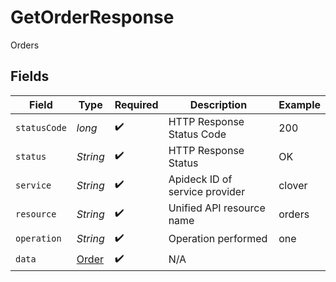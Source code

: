 # GetOrderResponse

Orders


## Fields

| Field                                     | Type                                      | Required                                  | Description                               | Example                                   |
| ----------------------------------------- | ----------------------------------------- | ----------------------------------------- | ----------------------------------------- | ----------------------------------------- |
| `statusCode`                              | *long*                                    | :heavy_check_mark:                        | HTTP Response Status Code                 | 200                                       |
| `status`                                  | *String*                                  | :heavy_check_mark:                        | HTTP Response Status                      | OK                                        |
| `service`                                 | *String*                                  | :heavy_check_mark:                        | Apideck ID of service provider            | clover                                    |
| `resource`                                | *String*                                  | :heavy_check_mark:                        | Unified API resource name                 | orders                                    |
| `operation`                               | *String*                                  | :heavy_check_mark:                        | Operation performed                       | one                                       |
| `data`                                    | [Order](../../models/components/Order.md) | :heavy_check_mark:                        | N/A                                       |                                           |